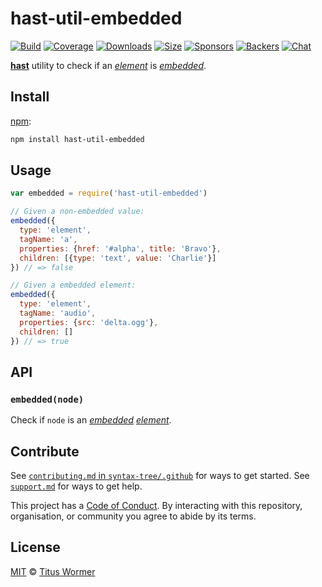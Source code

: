 # hast-util-embedded

[![Build][build-badge]][build]
[![Coverage][coverage-badge]][coverage]
[![Downloads][downloads-badge]][downloads]
[![Size][size-badge]][size]
[![Sponsors][sponsors-badge]][collective]
[![Backers][backers-badge]][collective]
[![Chat][chat-badge]][chat]

[**hast**][hast] utility to check if an [*element*][element] is
[*embedded*][spec].

## Install

[npm][]:

```sh
npm install hast-util-embedded
```

## Usage

```js
var embedded = require('hast-util-embedded')

// Given a non-embedded value:
embedded({
  type: 'element',
  tagName: 'a',
  properties: {href: '#alpha', title: 'Bravo'},
  children: [{type: 'text', value: 'Charlie'}]
}) // => false

// Given a embedded element:
embedded({
  type: 'element',
  tagName: 'audio',
  properties: {src: 'delta.ogg'},
  children: []
}) // => true
```

## API

### `embedded(node)`

Check if `node` is an [*embedded*][spec] [*element*][element].

## Contribute

See [`contributing.md` in `syntax-tree/.github`][contributing] for ways to get
started.
See [`support.md`][support] for ways to get help.

This project has a [Code of Conduct][coc].
By interacting with this repository, organisation, or community you agree to
abide by its terms.

## License

[MIT][license] © [Titus Wormer][author]

<!-- Definition -->

[build-badge]: https://img.shields.io/travis/syntax-tree/unist-util-assert.svg

[build]: https://travis-ci.org/syntax-tree/unist-util-assert

[coverage-badge]: https://img.shields.io/codecov/c/github/syntax-tree/unist-util-assert.svg

[coverage]: https://codecov.io/github/syntax-tree/unist-util-assert

[downloads-badge]: https://img.shields.io/npm/dm/unist-util-assert.svg

[downloads]: https://www.npmjs.com/package/unist-util-assert

[size-badge]: https://img.shields.io/bundlephobia/minzip/unist-util-assert.svg

[size]: https://bundlephobia.com/result?p=unist-util-assert

[sponsors-badge]: https://opencollective.com/unified/sponsors/badge.svg

[backers-badge]: https://opencollective.com/unified/backers/badge.svg

[collective]: https://opencollective.com/unified

[chat-badge]: https://img.shields.io/badge/join%20the%20community-on%20spectrum-7b16ff.svg

[chat]: https://spectrum.chat/unified/syntax-tree

[npm]: https://docs.npmjs.com/cli/install

[license]: license

[author]: https://wooorm.com

[contributing]: https://github.com/syntax-tree/.github/blob/master/contributing.md

[support]: https://github.com/syntax-tree/.github/blob/master/support.md

[coc]: https://github.com/syntax-tree/.github/blob/master/code-of-conduct.md

[spec]: https://html.spec.whatwg.org/#embedded-content-2

[hast]: https://github.com/syntax-tree/hast

[element]: https://github.com/syntax-tree/hast#element
